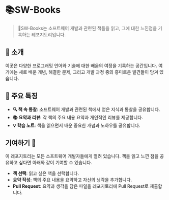 # 📚SW-Books

> SW-Books는 소프트웨어 개발과 관련된 책들을 읽고, 그에 대한 느낀점을 기록하는 레포지토리입니다. 

## 📖 소개
이곳은 다양한 프로그래밍 언어와 기술에 대한 배움의 여정을 기록하는 공간입니다. 여기에는 새로 배운 개념, 해결한 문제, 그리고 개발 과정 중의 흥미로운 발견들이 담겨 있습니다.

## 🌟 주요 특징
- **🔍 책 속 통찰**: 소프트웨어 개발과 관련된 책에서 얻은 지식과 통찰을 공유합니다.
- **📚 요약과 리뷰**: 각 책의 주요 내용 요약과 개인적인 리뷰를 제공합니다.
- **💡 학습 노트**: 책을 읽으면서 배운 중요한 개념과 노하우를 공유합니다.

## 기여하기 👐
이 레포지토리는 모든 소프트웨어 개발자들에게 열려 있습니다. 책을 읽고 느낀 점을 공유하고 싶다면 아래와 같이 기여할 수 있습니다.

- **책 선택**: 읽고 싶은 책을 선택합니다.
- **요약 작성**: 책의 주요 내용을 요약하고 자신의 생각을 추가합니다.
- **Pull Request**: 요약과 생각을 담은 파일을 레포지토리에 Pull Request로 제출합니다.

